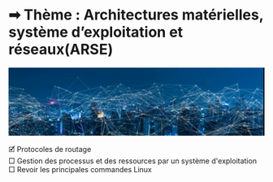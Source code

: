 # &#10145; Thème : Architectures matérielles, système d’exploitation et réseaux(ARSE)  

![](data/banniere.png)

🗹 Protocoles de routage  
□ Gestion des processus et des ressources par un système d'exploitation  
□ Revoir les principales commandes Linux






